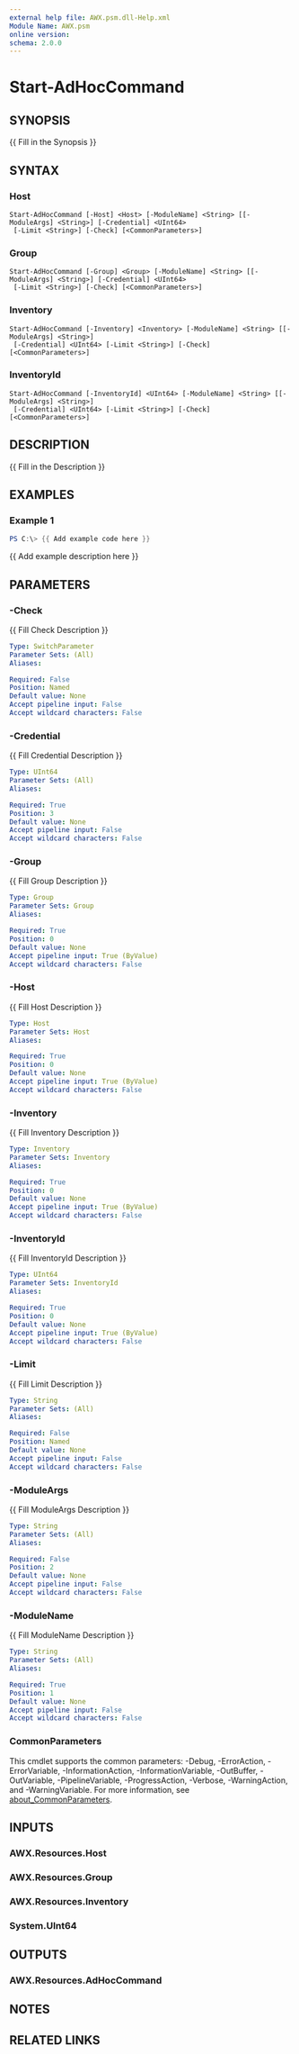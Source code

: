 ```yaml
---
external help file: AWX.psm.dll-Help.xml
Module Name: AWX.psm
online version:
schema: 2.0.0
---
```


# Start-AdHocCommand

## SYNOPSIS
{{ Fill in the Synopsis }}

## SYNTAX

### Host
```
Start-AdHocCommand [-Host] <Host> [-ModuleName] <String> [[-ModuleArgs] <String>] [-Credential] <UInt64>
 [-Limit <String>] [-Check] [<CommonParameters>]
```

### Group
```
Start-AdHocCommand [-Group] <Group> [-ModuleName] <String> [[-ModuleArgs] <String>] [-Credential] <UInt64>
 [-Limit <String>] [-Check] [<CommonParameters>]
```

### Inventory
```
Start-AdHocCommand [-Inventory] <Inventory> [-ModuleName] <String> [[-ModuleArgs] <String>]
 [-Credential] <UInt64> [-Limit <String>] [-Check] [<CommonParameters>]
```

### InventoryId
```
Start-AdHocCommand [-InventoryId] <UInt64> [-ModuleName] <String> [[-ModuleArgs] <String>]
 [-Credential] <UInt64> [-Limit <String>] [-Check] [<CommonParameters>]
```

## DESCRIPTION
{{ Fill in the Description }}

## EXAMPLES

### Example 1
```powershell
PS C:\> {{ Add example code here }}
```

{{ Add example description here }}

## PARAMETERS

### -Check
{{ Fill Check Description }}

```yaml
Type: SwitchParameter
Parameter Sets: (All)
Aliases:

Required: False
Position: Named
Default value: None
Accept pipeline input: False
Accept wildcard characters: False
```

### -Credential
{{ Fill Credential Description }}

```yaml
Type: UInt64
Parameter Sets: (All)
Aliases:

Required: True
Position: 3
Default value: None
Accept pipeline input: False
Accept wildcard characters: False
```

### -Group
{{ Fill Group Description }}

```yaml
Type: Group
Parameter Sets: Group
Aliases:

Required: True
Position: 0
Default value: None
Accept pipeline input: True (ByValue)
Accept wildcard characters: False
```

### -Host
{{ Fill Host Description }}

```yaml
Type: Host
Parameter Sets: Host
Aliases:

Required: True
Position: 0
Default value: None
Accept pipeline input: True (ByValue)
Accept wildcard characters: False
```

### -Inventory
{{ Fill Inventory Description }}

```yaml
Type: Inventory
Parameter Sets: Inventory
Aliases:

Required: True
Position: 0
Default value: None
Accept pipeline input: True (ByValue)
Accept wildcard characters: False
```

### -InventoryId
{{ Fill InventoryId Description }}

```yaml
Type: UInt64
Parameter Sets: InventoryId
Aliases:

Required: True
Position: 0
Default value: None
Accept pipeline input: True (ByValue)
Accept wildcard characters: False
```

### -Limit
{{ Fill Limit Description }}

```yaml
Type: String
Parameter Sets: (All)
Aliases:

Required: False
Position: Named
Default value: None
Accept pipeline input: False
Accept wildcard characters: False
```

### -ModuleArgs
{{ Fill ModuleArgs Description }}

```yaml
Type: String
Parameter Sets: (All)
Aliases:

Required: False
Position: 2
Default value: None
Accept pipeline input: False
Accept wildcard characters: False
```

### -ModuleName
{{ Fill ModuleName Description }}

```yaml
Type: String
Parameter Sets: (All)
Aliases:

Required: True
Position: 1
Default value: None
Accept pipeline input: False
Accept wildcard characters: False
```

### CommonParameters
This cmdlet supports the common parameters: -Debug, -ErrorAction, -ErrorVariable, -InformationAction, -InformationVariable, -OutBuffer, -OutVariable, -PipelineVariable, -ProgressAction, -Verbose, -WarningAction, and -WarningVariable. For more information, see [about_CommonParameters](http://go.microsoft.com/fwlink/?LinkID=113216).

## INPUTS

### AWX.Resources.Host
### AWX.Resources.Group
### AWX.Resources.Inventory
### System.UInt64
## OUTPUTS

### AWX.Resources.AdHocCommand
## NOTES

## RELATED LINKS
